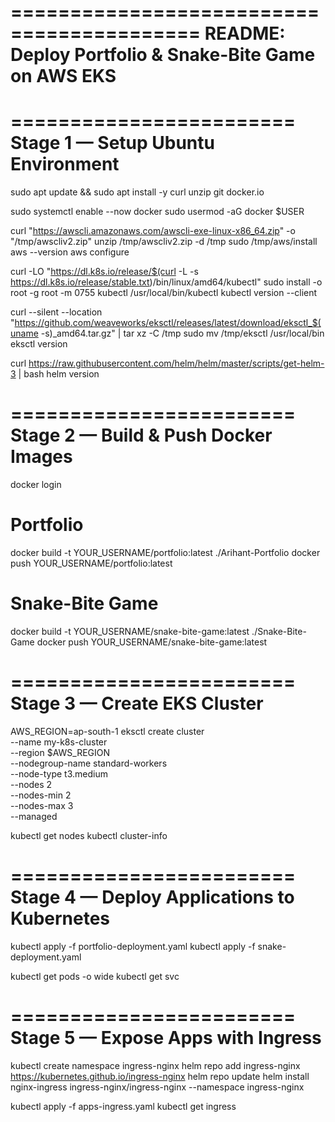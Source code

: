 ==========================================
README: Deploy Portfolio & Snake-Bite Game on AWS EKS
==========================================

========================
Stage 1 — Setup Ubuntu Environment
========================

sudo apt update && sudo apt install -y curl unzip git docker.io

sudo systemctl enable --now docker
sudo usermod -aG docker $USER

curl "https://awscli.amazonaws.com/awscli-exe-linux-x86_64.zip" -o "/tmp/awscliv2.zip"
unzip /tmp/awscliv2.zip -d /tmp
sudo /tmp/aws/install
aws --version
aws configure

curl -LO "https://dl.k8s.io/release/$(curl -L -s https://dl.k8s.io/release/stable.txt)/bin/linux/amd64/kubectl"
sudo install -o root -g root -m 0755 kubectl /usr/local/bin/kubectl
kubectl version --client

curl --silent --location "https://github.com/weaveworks/eksctl/releases/latest/download/eksctl_$(uname -s)_amd64.tar.gz" | tar xz -C /tmp
sudo mv /tmp/eksctl /usr/local/bin
eksctl version

curl https://raw.githubusercontent.com/helm/helm/master/scripts/get-helm-3 | bash
helm version

========================
Stage 2 — Build & Push Docker Images
========================

docker login

# Portfolio
docker build -t YOUR_USERNAME/portfolio:latest ./Arihant-Portfolio
docker push YOUR_USERNAME/portfolio:latest

# Snake-Bite Game
docker build -t YOUR_USERNAME/snake-bite-game:latest ./Snake-Bite-Game
docker push YOUR_USERNAME/snake-bite-game:latest

========================
Stage 3 — Create EKS Cluster
========================

AWS_REGION=ap-south-1
eksctl create cluster \
  --name my-k8s-cluster \
  --region $AWS_REGION \
  --nodegroup-name standard-workers \
  --node-type t3.medium \
  --nodes 2 \
  --nodes-min 2 \
  --nodes-max 3 \
  --managed

kubectl get nodes
kubectl cluster-info

========================
Stage 4 — Deploy Applications to Kubernetes
========================

kubectl apply -f portfolio-deployment.yaml
kubectl apply -f snake-deployment.yaml

kubectl get pods -o wide
kubectl get svc

========================
Stage 5 — Expose Apps with Ingress
========================

kubectl create namespace ingress-nginx
helm repo add ingress-nginx https://kubernetes.github.io/ingress-nginx
helm repo update
helm install nginx-ingress ingress-nginx/ingress-nginx --namespace ingress-nginx

kubectl apply -f apps-ingress.yaml
kubectl get ingress

